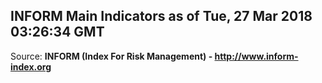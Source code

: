 ## INFORM Main Indicators as of Tue, 27 Mar 2018 03:26:34 GMT

Source: **INFORM (Index For Risk Management) - http://www.inform-index.org**